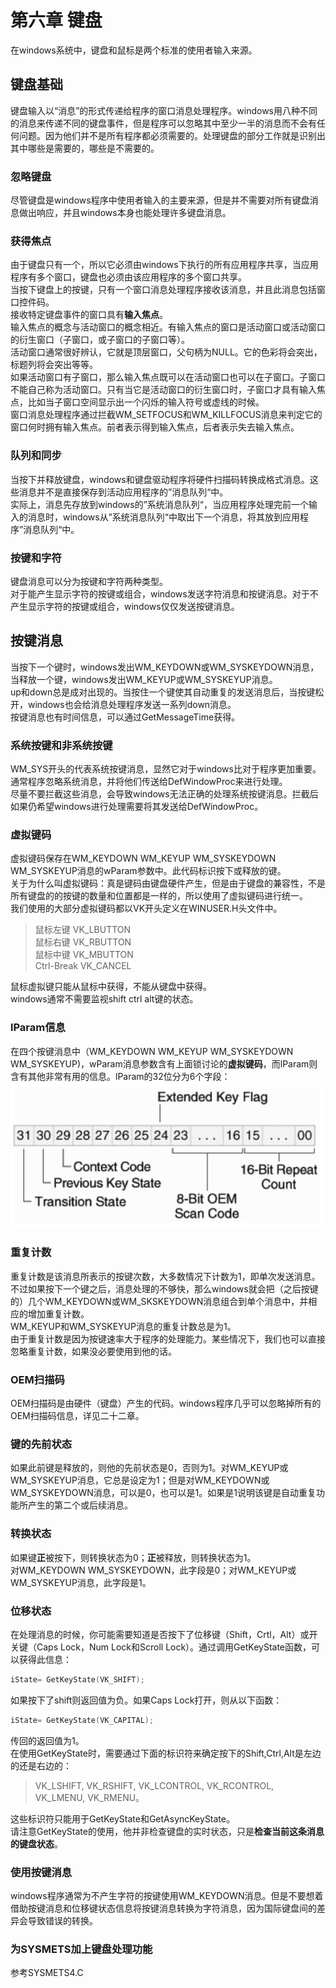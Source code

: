# 第六章 键盘
在windows系统中，键盘和鼠标是两个标准的使用者输入来源。
## 键盘基础
键盘输入以“消息”的形式传递给程序的窗口消息处理程序。windows用八种不同的消息来传递不同的键盘事件，但是程序可以忽略其中至少一半的消息而不会有任何问题。因为他们并不是所有程序都必须需要的。处理键盘的部分工作就是识别出其中哪些是需要的，哪些是不需要的。
### 忽略键盘
尽管键盘是windows程序中使用者输入的主要来源，但是并不需要对所有键盘消息做出响应，并且windows本身也能处理许多键盘消息。  
### 获得焦点
由于键盘只有一个，所以它必须由windows下执行的所有应用程序共享，当应用程序有多个窗口，键盘也必须由该应用程序的多个窗口共享。  
当按下键盘上的按键，只有一个窗口消息处理程序接收该消息，并且此消息包括窗口控件码。  
接收特定键盘事件的窗口具有**输入焦点**。  
输入焦点的概念与活动窗口的概念相近。有输入焦点的窗口是活动窗口或活动窗口的衍生窗口（子窗口，或子窗口的子窗口等）。  
活动窗口通常很好辨认，它就是顶层窗口，父句柄为NULL。它的色彩将会突出，标题列将会突出等等。  
如果活动窗口有子窗口，那么输入焦点既可以在活动窗口也可以在子窗口。子窗口不能自己称为活动窗口。只有当它是活动窗口的衍生窗口时，子窗口才具有输入焦点，比如当子窗口空间显示出一个闪烁的输入符号或虚线的时候。  
窗口消息处理程序通过拦截WM_SETFOCUS和WM_KILLFOCUS消息来判定它的窗口何时拥有输入焦点。前者表示得到输入焦点，后者表示失去输入焦点。
### 队列和同步
当按下并释放键盘，windows和键盘驱动程序将硬件扫描码转换成格式消息。这些消息并不是直接保存到活动应用程序的”消息队列“中。  
实际上，消息先存放到windows的”系统消息队列“，当应用程序处理完前一个输入的消息时，windows从”系统消息队列“中取出下一个消息，将其放到应用程序”消息队列“中。
### 按键和字符
键盘消息可以分为按键和字符两种类型。  
对于能产生显示字符的按键或组合，windows发送字符消息和按键消息。对于不产生显示字符的按键或组合，windows仅仅发送按键消息。  
## 按键消息
当按下一个键时，windows发出WM_KEYDOWN或WM_SYSKEYDOWN消息，当释放一个键，windows发出WM_KEYUP或WM_SYSKEYUP消息。  
up和down总是成对出现的。当按住一个键使其自动重复的发送消息后，当按键松开，windows也会给消息处理程序发送一系列down消息。  
按键消息也有时间信息，可以通过GetMessageTime获得。  
### 系统按键和非系统按键
WM_SYS开头的代表系统按键消息，显然它对于windows比对于程序更加重要。通常程序忽略系统消息，并将他们传送给DefWindowProc来进行处理。   
尽量不要拦截这些消息，会导致windows无法正确的处理系统按键消息。拦截后如果仍希望windows进行处理需要将其发送给DefWindowProc。  
### 虚拟键码
虚拟键码保存在WM_KEYDOWN WM_KEYUP WM_SYSKEYDOWN WM_SYSKEYUP消息的wParam参数中。此代码标识按下或释放的键。  
关于为什么叫虚拟键码：真是键码由键盘硬件产生，但是由于键盘的兼容性，不是所有键盘的的按键的数量和位置都是一样的，所以使用了虚拟键码进行统一。  
我们使用的大部分虚拟键码都以VK开头定义在WINUSER.H头文件中。  
> 鼠标左键 VK_LBUTTON  
> 鼠标右键 VK_RBUTTON  
> 鼠标中键 VK_MBUTTON  
> Ctrl-Break VK_CANCEL  

鼠标虚拟键只能从鼠标中获得，不能从键盘中获得。  
windows通常不需要监视shift ctrl alt键的状态。    
### lParam信息
在四个按键消息中（WM_KEYDOWN WM_KEYUP WM_SYSKEYDOWN WM_SYSKEYUP)，wParam消息参数含有上面锁讨论的**虚拟键码**，而lParam则含有其他非常有用的信息。lParam的32位分为6个字段：  
![](https://github.com/sii2017/image/blob/master/%E6%8C%89%E9%94%AE%E6%B6%88%E6%81%AFlParam.png)  
### 重复计数
重复计数是该消息所表示的按键次数，大多数情况下计数为1，即单次发送消息。不过如果按下一个键之后，消息处理的不够快，那么windows就会把（之后按键的）几个WM_KEYDOWN或WM_SKSKEYDOWN消息组合到单个消息中，并相应的增加重复计数。  
WM_KEYUP和WM_SYSKEYUP消息的重复计数总是为1。  
由于重复计数是因为按键速率大于程序的处理能力。某些情况下，我们也可以直接忽略重复计数，如果没必要使用到他的话。  
### OEM扫描码
OEM扫描码是由硬件（键盘）产生的代码。windows程序几乎可以忽略掉所有的OEM扫描码信息，详见二十二章。 
### 键的先前状态
如果此前键是释放的，则他的先前状态是0，否则为1。对WM_KEYUP或WM_SYSKEYUP消息，它总是设定为1；但是对WM_KEYDOWN或WM_SYSKEYDOWN消息，可以是0，也可以是1。如果是1说明该键是自动重复功能所产生的第二个或后续消息。  
### 转换状态
如果键**正**被按下，则转换状态为0；**正**被释放，则转换状态为1。  
对WM_KEYDOWN WM_SYSKEYDOWN，此字段是0；对WM_KEYUP或WM_SYSKEYUP消息，此字段是1。
### 位移状态
在处理消息的时候，你可能需要知道是否按下了位移键（Shift，Crtl，Alt）或开关键（Caps Lock，Num Lock和Scroll Lock）。通过调用GetKeyState函数，可以获得此信息：  
```c
iState= GetKeyState(VK_SHIFT);  
```
如果按下了shift则返回值为负。如果Caps Lock打开，则从以下函数：  
```c
iState= GetKeyState(VK_CAPITAL);  
```
传回的返回值为1。  
在使用GetKeyState时，需要通过下面的标识符来确定按下的Shift,Ctrl,Alt是左边的还是右边的：  
> VK_LSHIFT, VK_RSHIFT, VK_LCONTROL, VK_RCONTROL, VK_LMENU, VK_RMENU。  
  
这些标识符只能用于GetKeyState和GetAsyncKeyState。  
请注意GetKeyState的使用，他并非检查键盘的实时状态，只是**检查当前这条消息的键盘状态**。  
### 使用按键消息
windows程序通常为不产生字符的按键使用WM_KEYDOWN消息。但是不要想着借助按键消息和位移键状态信息将按键消息转换为字符消息，因为国际键盘间的差异会导致错误的转换。  
### 为SYSMETS加上键盘处理功能
参考SYSMETS4.C